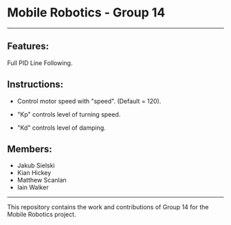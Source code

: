 # Mobile Robotics - Group 14  
---
## Features:
Full PID Line Following.


## Instructions:
- Control motor speed with "speed". (Default = 120).

- "Kp" controls level of turning speed.
- "Kd" controls level of damping.


## Members:
- Jakub Sielski
- Kian Hickey
- Matthew Scanlan
- Iain Walker

---  
This repository contains the work and contributions of Group 14 for the Mobile Robotics project.
